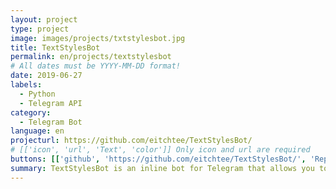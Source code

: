 ```yaml
---
layout: project
type: project
image: images/projects/txtstylesbot.jpg
title: TextStylesBot
permalink: en/projects/textstylesbot
# All dates must be YYYY-MM-DD format!
date: 2019-06-27
labels:
  - Python
  - Telegram API
category:
  - Telegram Bot
language: en
projecturl: https://github.com/eitchtee/TextStylesBot/
# [['icon', 'url', 'Text', 'color']] Only icon and url are required
buttons: [['github', 'https://github.com/eitchtee/TextStylesBot/', 'Repo', 'black'], ['telegram', 'https://t.me/txtfrmtbot', 'Telegram', 'teal']]
summary: TextStylesBot is an inline bot for Telegram that allows you to edit your messages with a plethora of text styles. Type @txtfrmtbot in any chat and see the magic happen.
---
```

